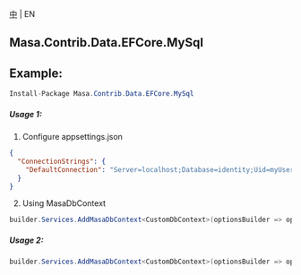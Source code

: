 [中](README.zh-CN.md) | EN

## Masa.Contrib.Data.EFCore.MySql

## Example:

```c#
Install-Package Masa.Contrib.Data.EFCore.MySql
```

##### Usage 1:

1. Configure appsettings.json

``` appsettings.json
{
  "ConnectionStrings": {
    "DefaultConnection": "Server=localhost;Database=identity;Uid=myUsername;Pwd=P@ssw0rd;"
  }
}
```

2. Using MasaDbContext

``` C#
builder.Services.AddMasaDbContext<CustomDbContext>(optionsBuilder => optionsBuilder.UseFilter().UseMySQL());
```

##### Usage 2:

``` C#
builder.Services.AddMasaDbContext<CustomDbContext>(optionsBuilder => optionsBuilder.UseFilter().UseMySQL("Server=localhost;Database=identity;Uid=myUsername;Pwd=P@ssw0rd;"));
```